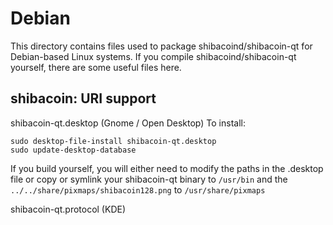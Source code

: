 
Debian
====================
This directory contains files used to package shibacoind/shibacoin-qt
for Debian-based Linux systems. If you compile shibacoind/shibacoin-qt yourself, there are some useful files here.

## shibacoin: URI support ##


shibacoin-qt.desktop  (Gnome / Open Desktop)
To install:

	sudo desktop-file-install shibacoin-qt.desktop
	sudo update-desktop-database

If you build yourself, you will either need to modify the paths in
the .desktop file or copy or symlink your shibacoin-qt binary to `/usr/bin`
and the `../../share/pixmaps/shibacoin128.png` to `/usr/share/pixmaps`

shibacoin-qt.protocol (KDE)

